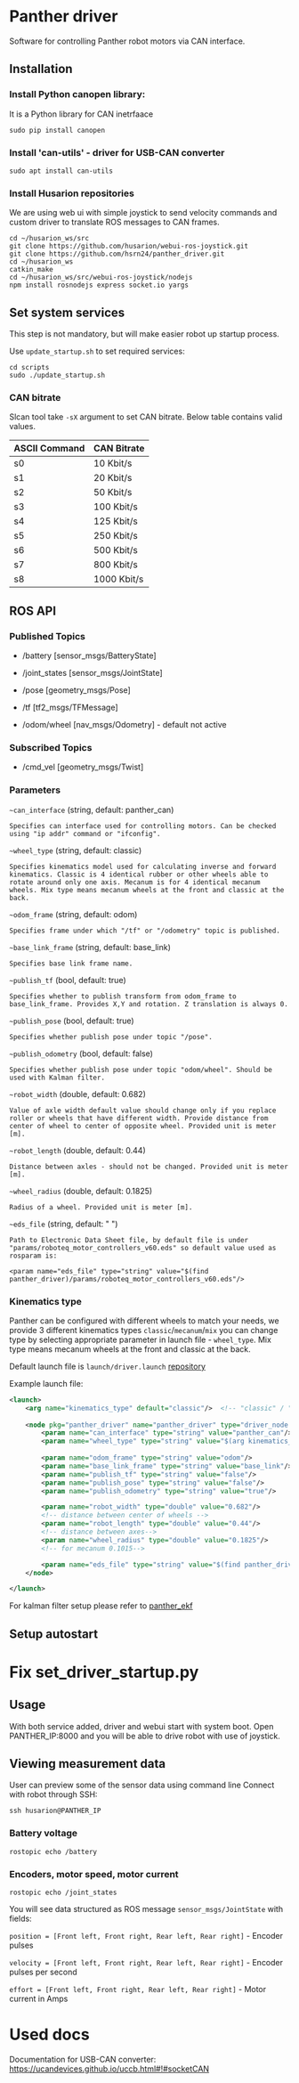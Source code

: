 # Panther driver

Software for controlling Panther robot motors via CAN interface.

## Installation

### Install Python canopen library:
It is a Python library for CAN inetrfaace

```
sudo pip install canopen
```

### Install 'can-utils' - driver for USB-CAN converter
```
sudo apt install can-utils
```

### Install Husarion repositories
We are using web ui with simple joystick to send velocity commands and custom driver to translate ROS messages to CAN frames.
```
cd ~/husarion_ws/src
git clone https://github.com/husarion/webui-ros-joystick.git
git clone https://github.com/hsrn24/panther_driver.git
cd ~/husarion_ws
catkin_make
cd ~/husarion_ws/src/webui-ros-joystick/nodejs
npm install rosnodejs express socket.io yargs
```

## Set system services
This step is not mandatory, but will make easier robot up startup process.

Use `update_startup.sh` to set required services:

```
cd scripts
sudo ./update_startup.sh
```

### CAN bitrate
Slcan tool take `-sX` argument to set CAN bitrate. Below table contains valid values.

| ASCII Command | CAN Bitrate |
| ---           | ---         |
| s0            | 10 Kbit/s   |
| s1            | 20 Kbit/s   |
| s2            | 50 Kbit/s   |
| s3            | 100 Kbit/s  |
| s4            | 125 Kbit/s  |
| s5            | 250 Kbit/s  |
| s6            | 500 Kbit/s  |
| s7            | 800 Kbit/s  |
| s8            | 1000 Kbit/s |

## ROS API

### Published Topics

 * /battery [sensor_msgs/BatteryState]

 * /joint_states [sensor_msgs/JointState]
 
 * /pose [geometry_msgs/Pose]
 
 * /tf [tf2_msgs/TFMessage]
 
 * /odom/wheel [nav_msgs/Odometry] - default not active


### Subscribed Topics

* /cmd_vel [geometry_msgs/Twist]

### Parameters

`~can_interface` (string, default: panther_can) 

    Specifies can interface used for controlling motors. Can be checked using "ip addr" command or "ifconfig".

`~wheel_type` (string, default: classic)

    Specifies kinematics model used for calculating inverse and forward kinematics. Classic is 4 identical rubber or other wheels able to rotate around only one axis. Mecanum is for 4 identical mecanum wheels. Mix type means mecanum wheels at the front and classic at the back.

`~odom_frame` (string, default: odom)

    Specifies frame under which "/tf" or "/odometry" topic is published.

`~base_link_frame` (string, default: base_link)

    Specifies base link frame name.

`~publish_tf` (bool, default: true)

    Specifies whether to publish transform from odom_frame to base_link_frame. Provides X,Y and rotation. Z translation is always 0.

`~publish_pose` (bool, default: true)

    Specifies whether publish pose under topic "/pose".

`~publish_odometry` (bool, default: false)

    Specifies whether publish pose under topic "odom/wheel". Should be used with Kalman filter. 

`~robot_width` (double, default: 0.682)

    Value of axle width default value should change only if you replace roller or wheels that have different width. Provide distance from center of wheel to center of opposite wheel. Provided unit is meter [m].

`~robot_length` (double, default: 0.44)

    Distance between axles - should not be changed. Provided unit is meter [m].

`~wheel_radius` (double, default: 0.1825)

    Radius of a wheel. Provided unit is meter [m].

`~eds_file` (string, default: " ")

    Path to Electronic Data Sheet file, by default file is under "params/roboteq_motor_controllers_v60.eds" so default value used as rosparam is: 
    
    <param name="eds_file" type="string" value="$(find panther_driver)/params/roboteq_motor_controllers_v60.eds"/>
    

### Kinematics type

Panther can be configured with different wheels to match your needs, we provide 3 different kinematics types `classic`/`mecanum`/`mix` you can change type by selecting appropriate parameter in launch file - `wheel_type`. Mix type means mecanum wheels at the front and classic at the back.

Default launch file is `launch/driver.launch` [repository](https://github.com/husarion/panther_driver/blob/main/launch/driver.launch) 


Example launch file: 

```xml
<launch>
    <arg name="kinematics_type" default="classic"/>  <!-- "classic" / "mecanum" / "mix" -->
  
    <node pkg="panther_driver" name="panther_driver" type="driver_node.py" output="screen" required="true">
        <param name="can_interface" type="string" value="panther_can"/>
        <param name="wheel_type" type="string" value="$(arg kinematics_type)"/>
        
        <param name="odom_frame" type="string" value="odom"/>
        <param name="base_link_frame" type="string" value="base_link"/>
        <param name="publish_tf" type="string" value="false"/>
        <param name="publish_pose" type="string" value="false"/>
        <param name="publish_odometry" type="string" value="true"/>

        <param name="robot_width" type="double" value="0.682"/>
        <!-- distance between center of wheels -->
        <param name="robot_length" type="double" value="0.44"/>
        <!-- distance between axes-->
        <param name="wheel_radius" type="double" value="0.1825"/>
        <!-- for mecanum 0.1015-->

        <param name="eds_file" type="string" value="$(find panther_driver)/params/roboteq_motor_controllers_v60.eds"/>
    </node>

</launch>
```

For kalman filter setup please refer to [panther_ekf](https://github.com/adamkrawczyk/panther_ekf)

## Setup autostart

# Fix set_driver_startup.py

## Usage
With both service added, driver and webui start with system boot.
Open PANTHER_IP:8000 and you will be able to drive robot with use of joystick.


## Viewing measurement data

User can preview some of the sensor data using command line
Connect with robot through SSH:

```
ssh husarion@PANTHER_IP
```

### Battery voltage
```
rostopic echo /battery
```

### Encoders, motor speed, motor current

```
rostopic echo /joint_states
```
You will see data structured as ROS message `sensor_msgs/JointState` with fields:

`position = [Front left, Front right, Rear left, Rear right]` - Encoder pulses

`velocity = [Front left, Front right, Rear left, Rear right]` - Encoder pulses per second

`effort = [Front left, Front right, Rear left, Rear right]` - Motor current in Amps

# Used docs
Documentation for USB-CAN converter:
https://ucandevices.github.io/uccb.html#!#socketCAN
